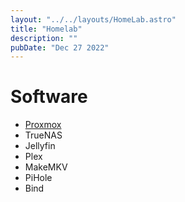 ```yaml
---
layout: "../../layouts/HomeLab.astro"
title: "Homelab"
description: ""
pubDate: "Dec 27 2022"
---
```


# Software
- [Proxmox](/homelab/software/proxmox)
- TrueNAS
- Jellyfin
- Plex
- MakeMKV
- PiHole
- Bind

